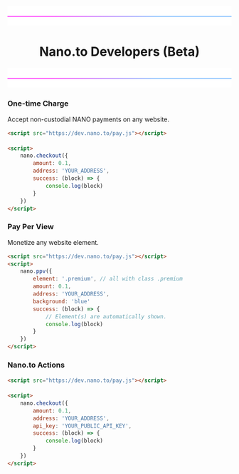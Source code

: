 ![line](https://github.com/fwd/n2/raw/master/.github/line.png)

<h1 align="center">Nano.to Developers (Beta)</h1>

![line](https://github.com/fwd/n2/raw/master/.github/line.png)

### One-time Charge

Accept non-custodial NANO payments on any website.

```html
<script src="https://dev.nano.to/pay.js"></script>

<script>
    nano.checkout({ 
        amount: 0.1,
        address: 'YOUR_ADDRESS', 
        success: (block) => {
        	console.log(block)
        }
    })
</script>
```



### Pay Per View

Monetize any website element. 

```html
<script src="https://dev.nano.to/pay.js"></script>
<script>
    nano.ppv({ 
        element: '.premium', // all with class .premium
        amount: 0.1,
        address: 'YOUR_ADDRESS', 
        background: 'blue' 
        success: (block) => {
        	// Element(s) are automatically shown.
        	console.log(block)
        }
    })
</script>
```






### Nano.to Actions

```html
<script src="https://dev.nano.to/pay.js"></script>

<script>
    nano.checkout({ 
        amount: 0.1,
        address: 'YOUR_ADDRESS', 
        api_key: 'YOUR_PUBLIC_API_KEY',
        success: (block) => {
        	console.log(block)
        }
    })
</script>
```
